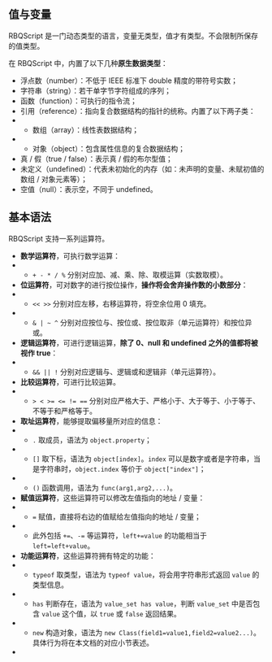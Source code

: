 ## 值与变量

RBQScript 是一门动态类型的语言，变量无类型，值才有类型。不会限制所保存的值类型。

在 RBQScript 中，内置了以下几种**原生数据类型**：

- 浮点数（number）：不低于 IEEE 标准下 double 精度的带符号实数；
- 字符串（string）：若干单字节字符组成的序列；
- 函数（function）：可执行的指令流；
- 引用（reference）：指向复合数据结构的指针的统称。内置了以下两子类：
- - 数组（array）：线性表数据结构；
- - 对象（object）：包含属性信息的复合数据结构；
- 真 / 假（true / false）：表示真 / 假的布尔型值；
- 未定义（undefined）：代表未初始化的内存（如：未声明的变量、未赋初值的数组 / 对象元素等）；
- 空值（null）：表示空，不同于 undefined。

## 基本语法

RBQScript 支持一系列运算符。

- **数学运算符**，可执行数学运算：
- - `+ - * / %` 分别对应加、减、乘、除、取模运算（实数取模）。
- **位运算符**，可对数字的进行按位操作，**操作将会舍弃操作数的小数部分**：
- - `<< >>` 分别对应左移，右移运算符，将空余位用 0 填充。
- - `& | ~ ^` 分别对应按位与、按位或、按位取非（单元运算符）和按位异或。
- **逻辑运算符**，可进行逻辑运算，**除了 0、null 和 undefined 之外的值都将被视作 true**：
- - `&& || !` 分别对应逻辑与、逻辑或和逻辑非（单元运算符）。
- **比较运算符**，可进行比较运算。
- - `> < >= <= != ==` 分别对应严格大于、严格小于、大于等于、小于等于、不等于和严格等于。
- **取址运算符**，能够提取偏移量所对应的信息：
- - `.` 取成员，语法为 `object.property`；
- - `[]` 取下标，语法为 `object[index]`。`index` 可以是数字或者是字符串，当是字符串时，`object.index` 等价于 `object["index"]`；
- - `()` 函数调用，语法为 `func(arg1,arg2,...)`。
- **赋值运算符**，这些运算符可以修改左值指向的地址 / 变量：
- - `=` 赋值，直接将右边的值赋给左值指向的地址 / 变量；
- - 此外包括 `+=`、`-=` 等运算符，`left+=value` 的功能相当于 `left=left+value`。
- **功能运算符**，这些运算符拥有特定的功能：
- - `typeof` 取类型，语法为 `typeof value`，将会用字符串形式返回 `value` 的类型信息。
- - `has` 判断存在，语法为 `value_set has value`，判断 `value_set` 中是否包含 `value` 这个值，以 `true` 或 `false` 返回结果。
- - `new` 构造对象，语法为 `new Class(field1=value1,field2=value2...)`。具体行为将在本文档的对应小节表述。
- 
### 

